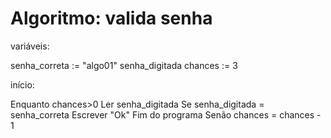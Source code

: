 # Algoritmo: valida senha

variáveis:

senha_correta := "algo01"
senha_digitada
chances := 3

início:

Enquanto chances>0 
	Ler senha_digitada
	Se senha_digitada = senha_correta
		Escrever "Ok"
		Fim do programa
	Senão
		chances = chances - 1


